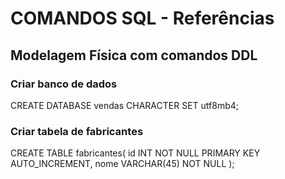 # COMANDOS SQL - Referências

## Modelagem Física com comandos DDL

### Criar banco de dados

CREATE DATABASE vendas CHARACTER SET utf8mb4;

### Criar tabela de fabricantes

CREATE TABLE fabricantes(
    id INT NOT NULL PRIMARY KEY AUTO_INCREMENT,
    nome VARCHAR(45) NOT NULL 
); 